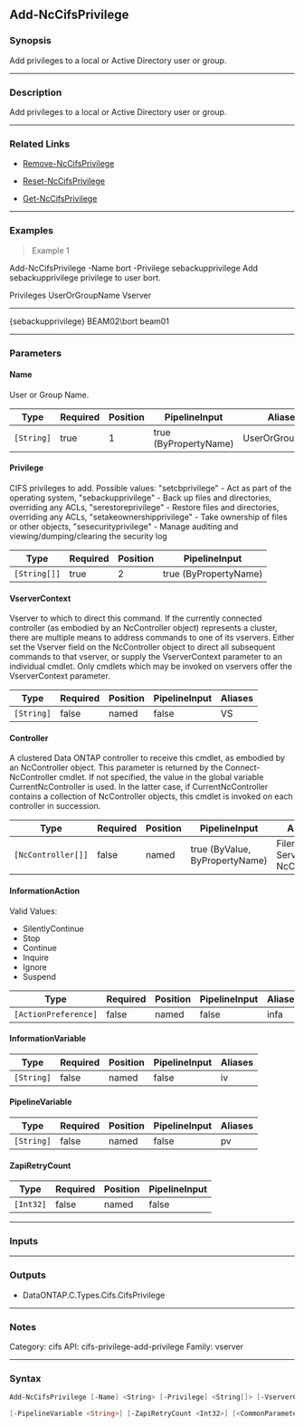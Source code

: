 Add-NcCifsPrivilege
-------------------

### Synopsis
Add privileges to a local or Active Directory user or group.

---

### Description

Add privileges to a local or Active Directory user or group.

---

### Related Links
* [Remove-NcCifsPrivilege](Remove-NcCifsPrivilege)

* [Reset-NcCifsPrivilege](Reset-NcCifsPrivilege)

* [Get-NcCifsPrivilege](Get-NcCifsPrivilege)

---

### Examples
> Example 1

Add-NcCifsPrivilege -Name bort -Privilege sebackupprivilege
Add sebackupprivilege privilege to user bort.

Privileges                    UserOrGroupName               Vserver
----------                    ---------------               -------
{sebackupprivilege}           BEAM02\bort                   beam01

---

### Parameters
#### **Name**
User or Group Name.

|Type      |Required|Position|PipelineInput        |Aliases        |
|----------|--------|--------|---------------------|---------------|
|`[String]`|true    |1       |true (ByPropertyName)|UserOrGroupName|

#### **Privilege**
CIFS privileges to add.  Possible values:
"setcbprivilege"               - Act as part of the operating system,
"sebackupprivilege"            - Back up files and directories, overriding any ACLs,
"serestoreprivilege"           - Restore files and directories, overriding any ACLs,
"setakeownershipprivilege"     - Take ownership of files or other objects,
"sesecurityprivilege"          - Manage auditing and viewing/dumping/clearing the security log

|Type        |Required|Position|PipelineInput        |
|------------|--------|--------|---------------------|
|`[String[]]`|true    |2       |true (ByPropertyName)|

#### **VserverContext**
Vserver to which to direct this command.  If the currently connected controller (as embodied by an NcController object) represents a cluster, there are multiple means to address commands to one of its vservers.  Either set the Vserver field on the NcController object to direct all subsequent commands to that vserver, or supply the VserverContext parameter to an individual cmdlet.  Only cmdlets which may be invoked on vservers offer the VserverContext parameter.

|Type      |Required|Position|PipelineInput|Aliases|
|----------|--------|--------|-------------|-------|
|`[String]`|false   |named   |false        |VS     |

#### **Controller**
A clustered Data ONTAP controller to receive this cmdlet, as embodied by an NcController object.  This parameter is returned by the Connect-NcController cmdlet.  If not specified, the value in the global variable CurrentNcController is used.  In the latter case, if CurrentNcController contains a collection of NcController objects, this cmdlet is invoked on each controller in succession.

|Type              |Required|Position|PipelineInput                 |Aliases                          |
|------------------|--------|--------|------------------------------|---------------------------------|
|`[NcController[]]`|false   |named   |true (ByValue, ByPropertyName)|Filer<br/>Server<br/>NcController|

#### **InformationAction**

Valid Values:

* SilentlyContinue
* Stop
* Continue
* Inquire
* Ignore
* Suspend

|Type                |Required|Position|PipelineInput|Aliases|
|--------------------|--------|--------|-------------|-------|
|`[ActionPreference]`|false   |named   |false        |infa   |

#### **InformationVariable**

|Type      |Required|Position|PipelineInput|Aliases|
|----------|--------|--------|-------------|-------|
|`[String]`|false   |named   |false        |iv     |

#### **PipelineVariable**

|Type      |Required|Position|PipelineInput|Aliases|
|----------|--------|--------|-------------|-------|
|`[String]`|false   |named   |false        |pv     |

#### **ZapiRetryCount**

|Type     |Required|Position|PipelineInput|
|---------|--------|--------|-------------|
|`[Int32]`|false   |named   |false        |

---

### Inputs

---

### Outputs
* DataONTAP.C.Types.Cifs.CifsPrivilege

---

### Notes
Category: cifs
API: cifs-privilege-add-privilege
Family: vserver

---

### Syntax
```PowerShell
Add-NcCifsPrivilege [-Name] <String> [-Privilege] <String[]> [-VserverContext <String>] [-Controller <NcController[]>] [-InformationAction <ActionPreference>] [-InformationVariable <String>] 
```
```PowerShell
[-PipelineVariable <String>] [-ZapiRetryCount <Int32>] [<CommonParameters>]
```
